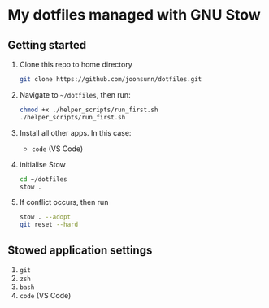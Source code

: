 # My dotfiles managed with GNU Stow

## Getting started

1. Clone this repo to home directory

   ```bash
   git clone https://github.com/joonsunn/dotfiles.git
   ```

2. Navigate to `~/dotfiles`, then run:

   ```bash
   chmod +x ./helper_scripts/run_first.sh
   ./helper_scripts/run_first.sh
   ```

3. Install all other apps. In this case:

   * `code` (VS Code)

4. initialise Stow

   ```bash
   cd ~/dotfiles
   stow .
   ```

5. If conflict occurs, then run

   ```bash
   stow . --adopt
   git reset --hard
   ```

##

## Stowed application settings

1. `git`
2. `zsh`
3. `bash`
4. `code` (VS Code)
